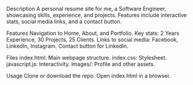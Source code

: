 Description
A personal resume site for me, a Software Engineer, showcasing skills, experience, and projects. Features include interactive stats, social media links, and a contact button.

Features
Navigation to Home, About, and Portfolio.
Key stats: 2 Years Experience, 30 Projects, 25 Clients.
Links to social media: Facebook, LinkedIn, Instagram.
Contact button for LinkedIn.

Files
index.html: Main webpage structure.
index.css: Stylesheet.
javascript.js: Interactivity.
images/: Profile and other assets.

Usage
Clone or download the repo.
Open index.html in a browser.
